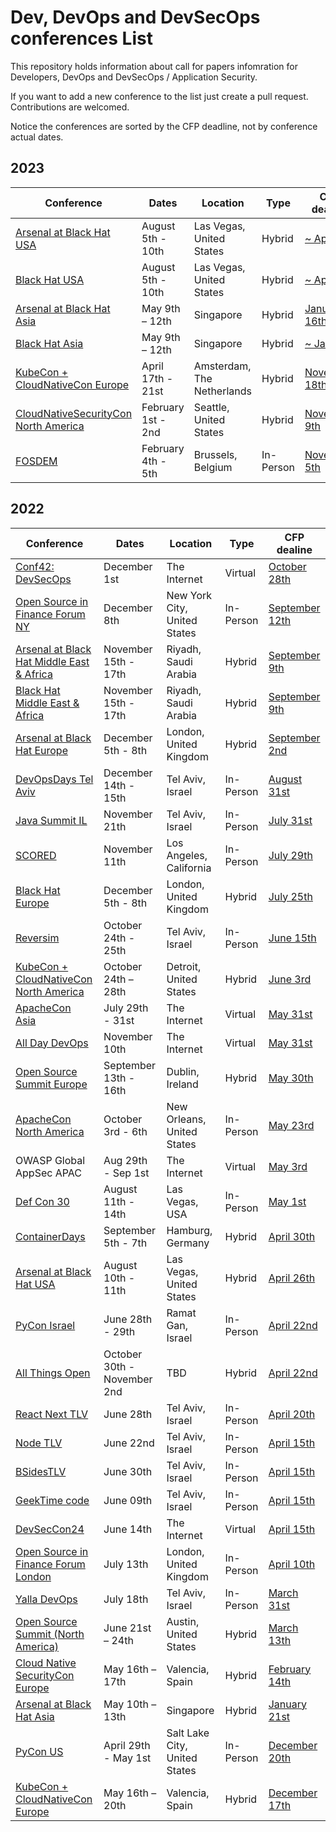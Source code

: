 
# Dev, DevOps and DevSecOps conferences List
This repository holds information about call for papers infomration for Developers, DevOps and DevSecOps / Application Security.

If you want to add a new conference to the list just create a pull request. Contributions are welcomed.

Notice the conferences are sorted by the CFP deadline, not by conference actual dates. 

## 2023
| Conference | Dates | Location | Type | CFP dealine  |
| --- | --- | --- | --- | ---  |
| [Arsenal at Black Hat USA](https://www.blackhat.com/us-23/arsenal-overview.html) | August 5th - 10th | Las Vegas, United States | Hybrid| [~ April](https://usa-arsenal-cfp.blackhat.com/) |
| [Black Hat USA](https://www.blackhat.com/us-23/) | August 5th - 10th | Las Vegas, United States | Hybrid| [~ April](https://www.blackhat.com/us-23/call-for-papers.html/) |
| [Arsenal at Black Hat Asia](https://www.blackhat.com/asia-23/arsenal-overview.html) | May 9th – 12th | Singapore | Hybrid| [January 16th](https://asia-arsenal-cfp.blackhat.com/) |
| [Black Hat Asia](https://www.blackhat.com/asia-23) | May 9th – 12th | Singapore | Hybrid| [~ January](https://www.blackhat.com/asia-23/call-for-papers.html) |
| [KubeCon + CloudNativeCon Europe](https://events.linuxfoundation.org/kubecon-cloudnativecon-europe/) | April 17th - 21st | Amsterdam, The Netherlands | Hybrid| [November 18th](https://events.linuxfoundation.org/kubecon-cloudnativecon-europe/program/cfp/) |
| [CloudNativeSecurityCon North America](https://events.linuxfoundation.org/cloudnativesecuritycon-north-america/) | February 1st - 2nd | Seattle, United States | Hybrid| [November 9th](https://events.linuxfoundation.org/cloudnativesecuritycon-north-america/program/cfp/) |
| [FOSDEM](https://fosdem.org/2023) | February 4th - 5th | Brussels, Belgium | In-Person | [November 5th](https://fosdem.org/2023/news/2022-09-29-call_for_devrooms/) |

## 2022
| Conference | Dates | Location | Type | CFP dealine  |
| --- | --- | --- | --- | ---  |
| [Conf42: DevSecOps](https://www.conf42.com/devsecops2022) | December 1st | The Internet | Virtual | [October 28th](https://www.papercall.io/conf42-devsecops-2022)
| [Open Source in Finance Forum NY](https://events.linuxfoundation.org/open-source-finance-forum-new-york/) | December 8th | New York City, United States | In-Person | [September 12th](https://events.linuxfoundation.org/open-source-finance-forum-new-york/program/cfp/) |
| [Arsenal at Black Hat Middle East & Africa](https://blackhatmea.com/blackhat-arsenal) | November 15th - 17th | Riyadh, Saudi Arabia | Hybrid| [September 9th](https://blackhatmea.awardsplatform.com/) |
| [Black Hat Middle East & Africa](https://blackhatmea.com/) | November 15th - 17th | Riyadh, Saudi Arabia | Hybrid| [September 9th](https://blackhatmea.awardsplatform.com/) |
| [Arsenal at Black Hat Europe](https://www.blackhat.com/eu-22/arsenal-overview.html) | December 5th - 8th | London, United Kingdom | Hybrid| [September 2nd](https://europe-arsenal-cfp.blackhat.com/) |
| [DevOpsDays Tel Aviv](https://tlvcommunity.dev/devopsdays.html) | December 14th - 15th | Tel Aviv, Israel | In-Person | [August 31st](https://sessionize.com/devopsdays-tel-aviv-2022/) |
| [Java Summit IL](http://www.javasummitil.com/) | November 21th | Tel Aviv, Israel | In-Person | [July 31st](https://sessionize.com/javasummit-il-22) |
| [SCORED](https://scored.dev/workshop_information/) | November 11th | Los Angeles, California | In-Person | [July 29th](https://scored2022.hotcrp.com/) |
| [Black Hat Europe](https://www.blackhat.com/eu-22/arsenal-overview.html) | December 5th - 8th | London, United Kingdom | Hybrid| [July 25th](https://www.blackhat.com/eu-22/call-for-papers.html) |
| [Reversim](https://summit2022.reversim.com) | October 24th - 25th | Tel Aviv, Israel | In-Person | [June 15th](https://sessionize.com/reversim-summit-2022/) |
| [KubeCon + CloudNativeCon North America](https://events.linuxfoundation.org/kubecon-cloudnativecon-north-america/) | October 24th – 28th | Detroit, United States | Hybrid| [June 3rd](https://events.linuxfoundation.org/kubecon-cloudnativecon-north-america/program/cfp/) |
| [ApacheCon Asia](https://www.apachecon.com/) | July 29th - 31st | The Internet | Virtual | [May 31st](https://apachecon.com/acasia2022/cfp.html) |
| [All Day DevOps](https://www.alldaydevops.com/) | November 10th | The Internet | Virtual | [May 31st](https://sessionize.com/2022-all-day-devops/) |
| [Open Source Summit Europe](https://events.linuxfoundation.org/open-source-summit-europe/) | September 13th - 16th | Dublin, Ireland | Hybrid | [May 30th](https://events.linuxfoundation.org/open-source-summit-europe/program/cfp) |
| [ApacheCon North America](https://www.apachecon.com/) | October 3rd - 6th | New Orleans, United States | In-Person | [May 23rd](https://www.apachecon.com/acna2022/cfp.html) |
| OWASP Global AppSec APAC | Aug 29th - Sep 1st | The Internet | Virtual | [May 3rd](https://owasp.submittable.com/submit/221206/2022-virtual-global-appsec-apac-cft) |
| [Def Con 30](https://defcon.org/) | August 11th - 14th | Las Vegas, USA | In-Person | [May 1st](https://defcon.org/html/defcon-30/dc-30-cfp.html) |
| [ContainerDays](https://www.containerdays.io/) | September 5th - 7th | Hamburg, Germany | Hybrid | [April 30th](https://sessionize.com/containerdays-2022/) |
| [Arsenal at Black Hat USA](https://www.blackhat.com/us-22/arsenal-overview.html) | August 10th - 11th | Las Vegas, United States | Hybrid| [April 26th](https://usa-arsenal-cfp.blackhat.com/) |
| [PyCon Israel](https://pycon.org.il/2022/) | June 28th - 29th | Ramat Gan, Israel | In-Person | [April 22nd](https://cfp.pycon.org.il/conference2022/cfp) |
| [All Things Open](https://www.allthingsopen.org/) | October 30th - November 2nd | TBD | Hybrid | [April 22nd](https://www.allthingsopen.org/call-for-papers-2022/) |
| [React Next TLV](https://www.react-next.com/) | June 28th | Tel Aviv, Israel | In-Person | [April 20th](https://docs.google.com/forms/d/e/1FAIpQLSe6Y96XYmzgk9kBbE1vk7KeHK45XwQ8FvsM2X0kywSrbe5D7Q/viewform) |
| [Node TLV](https://www.nodetlv.com/) | June 22nd | Tel Aviv, Israel | In-Person | [April 15th](https://forms.gle/ab9nCbpigvqT4bW9A) |
| [BSidesTLV](https://bsidestlv.com/) | June 30th | Tel Aviv, Israel | In-Person | [April 15th](https://cfp.bsidestlv.com/bsidestlv-2022/cfp) |
| [GeekTime code](https://code.geektime.co.il/) | June 09th | Tel Aviv, Israel | In-Person | [April 15th](https://docs.google.com/forms/d/e/1FAIpQLSfH3eWFugcfBnygLfckk9goZpPj2MrHYznhrQus-aWmEm1nBg/viewform) |
| [DevSecCon24](https://www.devseccon.com/events/devseccon24) | June 14th | The Internet | Virtual | [April 15th](https://sessionize.com/devseccon24-2022) |
| [Open Source in Finance Forum London](https://events.linuxfoundation.org/open-source-finance-forum-london/) | July 13th | London, United Kingdom | In-Person | [April 10th](https://events.linuxfoundation.org/open-source-finance-forum-london/program/cfp/) |
| [Yalla DevOps](https://yalla-devops.com/) | July 18th | Tel Aviv, Israel | In-Person | [March 31st](https://sessionize.com/yalladevops-telaviv-2022) |
| [Open Source Summit (North America)](https://events.linuxfoundation.org/open-source-summit-north-america/) | June 21st – 24th | Austin, United States | Hybrid| [March 13th](https://events.linuxfoundation.org/open-source-summit-north-america/program/cfp/) |
| [Cloud Native SecurityCon Europe](https://events.linuxfoundation.org/cloud-native-securitycon-europe/) | May 16th – 17th | Valencia, Spain | Hybrid| [February 14th](https://events.linuxfoundation.org/cloud-native-securitycon-europe/program/cfp/) |
| [Arsenal at Black Hat Asia](https://www.blackhat.com/asia-22/arsenal-overview.html) | May 10th – 13th | Singapore | Hybrid| [January 21st](https://asia-arsenal-cfp.blackhat.com/) |
| [PyCon US](https://us.pycon.org/) | April 29th - May 1st | Salt Lake City, United States | In-Person | [December 20th](https://us.pycon.org/2022/speaking/talks/) | 
| [KubeCon + CloudNativeCon Europe](https://events.linuxfoundation.org/kubecon-cloudnativecon-europe/) | May 16th – 20th | Valencia, Spain | Hybrid| [December 17th](https://events.linuxfoundation.org/kubecon-cloudnativecon-europe/program/cfp/) |
